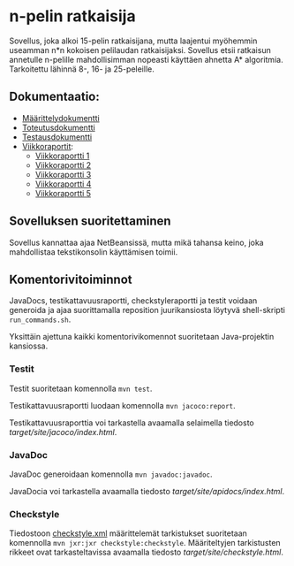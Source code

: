 # n-pelin ratkaisija

Sovellus, joka alkoi 15-pelin ratkaisijana, mutta laajentui myöhemmin useamman n\*n kokoisen pelilaudan ratkaisijaksi. Sovellus etsii ratkaisun annetulle n-pelille mahdollisimman nopeasti käyttäen ahnetta A\* algoritmia. Tarkoitettu lähinnä 8-, 16- ja 25-peleille.

## Dokumentaatio:
- [Määrittelydokumentti](https://github.com/pyigyli/15-puzzle-solver/blob/master/dokumentaatio/määrittelydokumentti.md)
- [Toteutusdokumentti](https://github.com/pyigyli/15-puzzle-solver/blob/master/dokumentaatio/toteutusdokumentti.md)
- [Testausdokumentti](https://github.com/pyigyli/15-puzzle-solver/blob/master/dokumentaatio/testausdokumentti.md)
- [Viikkoraportit](https://github.com/pyigyli/15-puzzle-solver/tree/master/dokumentaatio/viikkoraportit):
  - [Viikkoraportti 1](https://github.com/pyigyli/15-puzzle-solver/blob/master/dokumentaatio/viikkoraportit/viikko-1.md)
  - [Viikkoraportti 2](https://github.com/pyigyli/15-puzzle-solver/blob/master/dokumentaatio/viikkoraportit/viikko-2.md)
  - [Viikkoraportti 3](https://github.com/pyigyli/15-puzzle-solver/blob/master/dokumentaatio/viikkoraportit/viikko-3.md)
  - [Viikkoraportti 4](https://github.com/pyigyli/15-puzzle-solver/blob/master/dokumentaatio/viikkoraportit/viikko-4.md)
  - [Viikkoraportti 5](https://github.com/pyigyli/15-puzzle-solver/blob/master/dokumentaatio/viikkoraportit/viikko-5.md)

## Sovelluksen suoritettaminen
Sovellus kannattaa ajaa NetBeansissä, mutta mikä tahansa keino, joka mahdollistaa tekstikonsolin käyttämisen toimii.

## Komentorivitoiminnot

JavaDocs, testikattavuusraportti, checkstyleraportti ja testit voidaan generoida ja ajaa suorittamalla reposition juurikansiosta löytyvä shell-skripti `run_commands.sh`.

Yksittäin ajettuna kaikki komentorivikomennot suoritetaan Java-projektin kansiossa.

### Testit
Testit suoritetaan komennolla `mvn test`.

Testikattavuusraportti luodaan komennolla `mvn jacoco:report`.

Testikattavuusraporttia voi tarkastella avaamalla selaimella tiedosto *target/site/jacoco/index.html*.

### JavaDoc
JavaDoc generoidaan komennolla `mvn javadoc:javadoc`.

JavaDocia voi tarkastella avaamalla tiedosto *target/site/apidocs/index.html*.

### Checkstyle
Tiedostoon [checkstyle.xml](https://github.com/pyigyli/15-puzzle-solver/blob/master/15-puzzle-solver/checkstyle.xml) määrittelemät tarkistukset suoritetaan komennolla `mvn jxr:jxr checkstyle:checkstyle`.
Määriteltyjen tarkistusten rikkeet ovat tarkasteltavissa avaamalla tiedosto *target/site/checkstyle.html*.